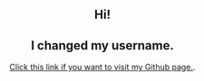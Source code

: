 
<div style ="text-align: center" id="asd">
	<h2>Hi!</h2>
	<h2>I changed my username.</h2>
	<a href="https://github.com/sayyusuf/">Click this link if you want to visit my Github page.</a>.
</div>

